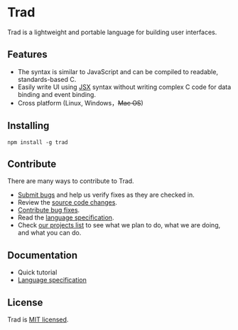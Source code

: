 # Trad

Trad is a lightweight and portable language for building user interfaces.

## Features

- The syntax is similar to JavaScript and can be compiled to readable, standards-based C.
- Easily write UI using [JSX](https://facebook.github.io/jsx/) syntax without writing complex C code for data binding and event binding.
- Cross platform (Linux, Windows，~~Mac OS~~)

## Installing

    npm install -g trad

## Contribute

There are many ways to contribute to Trad.

- [Submit bugs](https://github.com/lc-soft/trad/issues) and help us verify fixes as they are checked in.
- Review the [source code changes](https://github.com/lc-soft/trad/pulls).
- [Contribute bug fixes](CONTRIBUTING.md).
- Read the [language specification](docs/spec.md).
- Check [our projects list](https://github.com/lc-soft/trad/projects) to see what we plan to do, what we are doing, and what you can do.

## Documentation

- Quick tutorial
- [Language specification](docs/spec.md)

## License

Trad is [MIT licensed](LICENSE).

